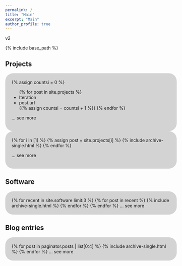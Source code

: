 ```yaml
---
permalink: /
title: "Main"
excerpt: "Main"
author_profile: true
---
```


<style>
#roundedbox {
  border-radius: 25px;
  background: LightGray;
  padding: 20px;
  width: 100%;
}
</style>

v2

{% include base_path %}

## Projects
<div id="roundedbox">
{% assign countsi = 0 %}
<ul>
{% for post in site.projects %}
<li>Iteration</li>
<li>post.url</li>
{{% assign countsi = countsi + 1 %}}
{% endfor %}
</ul>

... see more
</div>


<div id="roundedbox">
{% for i in [1] %}
  {% assign post = site.projects[i] %}
  {% include archive-single.html %}
{% endfor %}

... see more
</div>

## Software
<div id="roundedbox">
{% for recent in site.software limit:3 %}
  {% for post in recent %}
    {% include archive-single.html %}
  {% endfor %}
{% endfor %}
... see more
</div>


## Blog entries
<div id="roundedbox">
{% for post in paginator.posts | list[0:4] %}
  {% include archive-single.html %}
{% endfor %}
... see more
</div>
